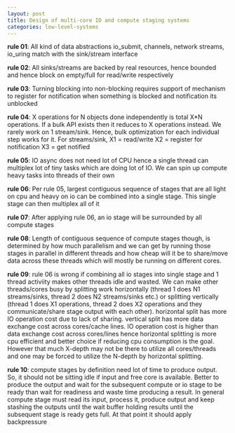 ```yaml
---
layout: post
title: Design of multi-core IO and compute staging systems
categories: low-level-systems
---
```


**rule 01**: All kind of data abstractions io_submit, channels, network streams, io_uring match with the sink/stream interface

**rule 02**: All sinks/streams are backed by real resources, hence bounded and hence block on empty/full for read/write respectively

**rule 03**: Turning blocking into non-blocking requires support of mechanism to register for notification when something is blocked and notification its unblocked

**rule 04**: X operations for N objects done independently is total X*N operations. If a bulk API exists then it reduces to X operations instead. We rarely work on 1 
		 stream/sink. Hence, bulk optimization for each individual step works for it. For streams/sink, X1 = read/write X2 = register for notification X3 = get 
	 	 notified

**rule 05**: IO async does not need lot of CPU hence a single thread can multiplex lot of tiny tasks which are doing lot of IO. We can spin up compute heavy tasks into
		 threads of their own

**rule 06**: Per rule 05, largest contiguous sequence of stages that are all light on cpu and heavy on io can be combined into a single stage. This single stage can 
		 then multiplex all of it

**rule 07**: After applying rule 06, an io stage will be surrounded by all compute stages

**rule 08**: Length of contiguous sequence of compute stages though, is determined by how much parallelism and we can get by running those stages in parallel in 
		 different threads and how cheap will it be to share/move data across these threads which will mostly be running on different cores.

**rule 09**: rule 06 is wrong if combining all io stages into single stage and 1 thread activiity makes other threads idle and wasted. We can make other threads/cores 
		 busy by splitting work horizontally (thread 1 does N1 streams/sinks, thread 2 does N2 streams/sinks etc.) or splitting vertically (thread 1 does X1 
		 operations, thread 2 does X2 operations and they communicate/share stage output with each other). horizontal split has more IO operation cost due to lack 
		 of sharing. vertical split has more data exchange cost across cores/cache lines. IO operation cost is higher than data exchange cost across cores/lines 
		 hence horizontal splitting is more cpu efficient and better choice if reducing cpu consumption is the goal. However that much X-depth may not be there to 
		 utilize all cores/threads and one may be forced to utilize the N-depth by horizontal splitting.

**rule 10**: compute stages by definition need lot of time to produce output. So, it should not be sitting idle if input and free core is available. Better to produce 
		 the output and wait for the subsequent compute or io stage to be ready than wait for readiness and waste time producing a result. In general compute stage 
		 must read its input, process it, produce output and keep stashing the outputs until the wait buffer holding results until the subsequent stage is ready 
		 gets full. At that point it should apply backpressure
